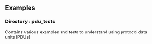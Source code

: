 ## Examples

### Directory : pdu_tests

Contains various examples and tests to understand using protocol data units (PDUs)
